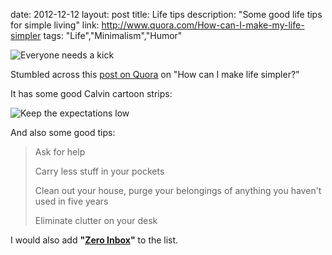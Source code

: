 date: 2012-12-12
layout: post
title: Life tips
description: "Some good life tips for simple living"
link: http://www.quora.com/How-can-I-make-my-life-simpler
tags: "Life","Minimalism","Humor"

![Everyone needs a kick](http://fully-faltoo.com/uploads/butt-kick.png)

Stumbled across this [post on Quora][Quora] on "How can I make life simpler?"

It has some good Calvin cartoon strips:

![Keep the expectations low](http://fully-faltoo.com/uploads/lower.png)

And also some good tips:

> Ask for help
>
> Carry less stuff in your pockets
>
> Clean out your house, purge your belongings of anything you haven't used in five years
>
> Eliminate clutter on your desk

I would also add **"[Zero Inbox][]"** to the list.

[Quora]: http://www.quora.com/How-can-I-make-my-life-simpler
[Zero Inbox]: http://modernerd.com/post/348119427/inbox-heaven